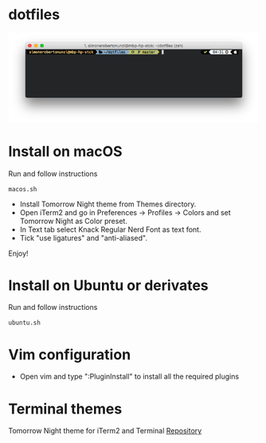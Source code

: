 # dotfiles

![Screenshot from macOS](https://github.com/stockmind/dotfiles/raw/master/screenshot.png)

# Install on macOS

Run and follow instructions

	macos.sh

- Install Tomorrow Night theme from Themes directory.
- Open iTerm2 and go in Preferences -> Profiles -> Colors and set Tomorrow Night as Color preset.
- In Text tab select Knack Regular Nerd Font as text font.
- Tick "use ligatures" and "anti-aliased".

Enjoy!

# Install on Ubuntu or derivates

Run and follow instructions

	ubuntu.sh

# Vim configuration

- Open vim and type ":PluginInstall" to install all the required plugins

# Terminal themes

Tomorrow Night theme for iTerm2 and Terminal
[Repository](https://github.com/chriskempson/tomorrow-theme/)
